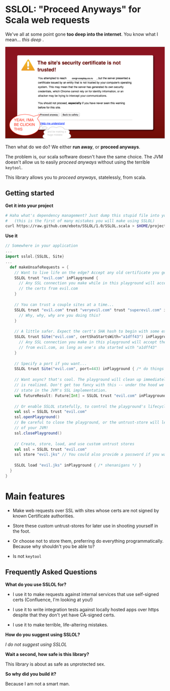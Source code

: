 # SSLOL: "Proceed Anyways" for Scala web requests

We've all at some point gone **too deep into the internet**. You know what I mean... *this deep* .

![Proceed anyways](sslol_graphic.png)

Then what do we do? We either **run away**, or **proceed anyways**.

The problem is, our scala software doesn't have the same choice. The JVM doesn't allow us to easily
*proceed anyways* without using the terrible `keytool`.

This library allows you to *proceed anyways*, statelessly, from scala.

## Getting started

**Get it into your project**
```bash
# Haha what's dependency management? Just dump this stupid file into your project's source directory.
#   (this is the first of many mistakes you will make using SSLOL)
curl https://raw.github.com/eboto/SSLOL/1.0/SSLOL.scala > $HOME/projects/my-project/src/main/scala/SSLOL-1.0.scala
```

**Use it**
```scala
// Somewhere in your application
...
import sslol.{SSLOL, Site}
...
  def makeUnsafeRequests = {
    // Want to live life on the edge? Accept any old certificate you get.
    SSLOL trust "evil.com" inPlayground {
      // Any SSL connection you make while in this playground will accept
      // the certs from evil.com
    }

    // You can trust a couple sites at a time...
    SSLOL trust "evil.com" trust "veryevil.com" trust "superevil.com" inPlayground {
      // Why, why, why are you doing this?
    }

    // A little safer. Expect the cert's SHA hash to begin with some expected chars.
    SSLOL trust Site("evil.com", certShaStartsWith="a1dff43") inPlayground {
      // Any SSL connection you make in this playground will accept the certs
      // from evil.com, as long as one's sha started with "a1dff43"
    }

    // Specify a port if you want...
    SSLOL trust Site("evil.com", port=443) inPlayground { /* do things in here */}

    // Want async? that's cool. The playground will clean up immediately after the Future
    // is realized. Don't get too fancy with this -- under the hood we're manipulating singleton
    // state in the JVM's SSL implementation.
    val futureResult: Future[Int] = SSLOL trust "evil.com" inPlayground { getSinCountFromEvilDotCom() }

    // Or enable SSLOL statefully, to control the playground's lifecycle in a larger application
    val ssl = SSLOL trust "evil.com"
    ssl.openPlayground()
    // Be careful to close the playground, or the untrust-store will leak to the rest
    // of your JVM!
    ssl.closePlayground()

    // Create, store, load, and use custom untrust stores
    val ssl = SSLOL trust "evil.com"
    ssl store "evil.jks" // You could also provide a password if you want

    SSLOL load "evil.jks" inPlayground { /* shenanigans */ }
  }
}
```

# Main features

  * Make web requests over SSL with sites whose certs are not signed by known
    Certificate authorities.

  * Store these custom untrust-stores for later use in shooting yourself in
    the foot.

  * Or choose not to store them, preferring do everything programmatically. Because why shouldn't you be able to?

  * Is not `keytool`


## Frequently Asked Questions

**What do you use SSLOL for?**

  * I use it to make requests against internal services that use self-signed certs (Confluence, I'm looking at you!)

  * I use it to write integration tests against locally hosted apps over https despite
    that they don't yet have CA-signed certs.

  * I use it to make terrible, life-altering mistakes.

**How do you suggest using SSLOL?**

*I do not suggest using SSLOL*


**Wait a second, how safe is this library?**

This library is about as safe as unprotected sex.


**So why did you build it?**

Because I am not a smart man.
